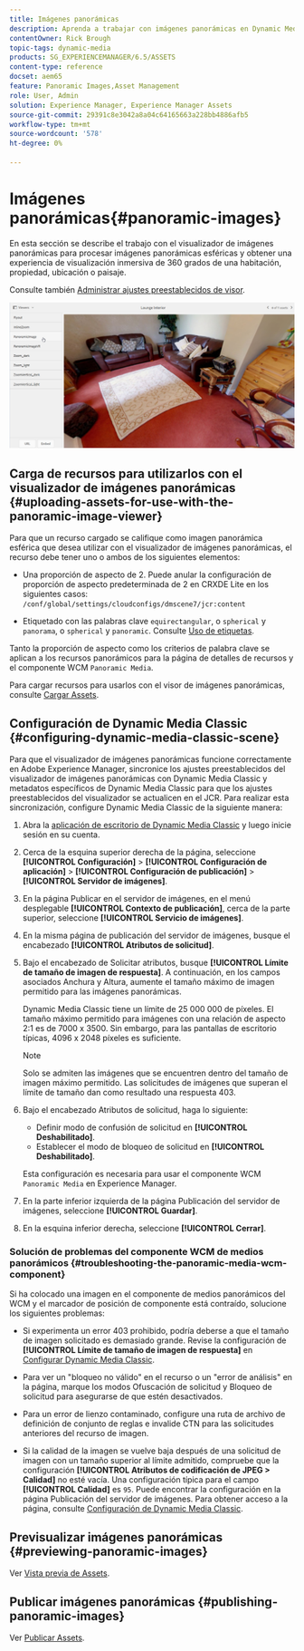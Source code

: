 ```yaml
---
title: Imágenes panorámicas
description: Aprenda a trabajar con imágenes panorámicas en Dynamic Media.
contentOwner: Rick Brough
topic-tags: dynamic-media
products: SG_EXPERIENCEMANAGER/6.5/ASSETS
content-type: reference
docset: aem65
feature: Panoramic Images,Asset Management
role: User, Admin
solution: Experience Manager, Experience Manager Assets
source-git-commit: 29391c8e3042a8a04c64165663a228bb4886afb5
workflow-type: tm+mt
source-wordcount: '578'
ht-degree: 0%

---
```


# Imágenes panorámicas{#panoramic-images}

En esta sección se describe el trabajo con el visualizador de imágenes panorámicas para procesar imágenes panorámicas esféricas y obtener una experiencia de visualización inmersiva de 360 grados de una habitación, propiedad, ubicación o paisaje.

Consulte también [Administrar ajustes preestablecidos de visor](/help/assets/managing-viewer-presets.md).

![imagen-panorámica2](assets/panoramic-image2.png)

## Carga de recursos para utilizarlos con el visualizador de imágenes panorámicas {#uploading-assets-for-use-with-the-panoramic-image-viewer}

Para que un recurso cargado se califique como imagen panorámica esférica que desea utilizar con el visualizador de imágenes panorámicas, el recurso debe tener uno o ambos de los siguientes elementos:

* Una proporción de aspecto de 2.
Puede anular la configuración de proporción de aspecto predeterminada de 2 en CRXDE Lite en los siguientes casos:
  `/conf/global/settings/cloudconfigs/dmscene7/jcr:content`

* Etiquetado con las palabras clave `equirectangular`, o `spherical` y `panorama`, o `spherical` y `panoramic`. Consulte [Uso de etiquetas](/help/sites-authoring/tags.md).

Tanto la proporción de aspecto como los criterios de palabra clave se aplican a los recursos panorámicos para la página de detalles de recursos y el componente WCM `Panoramic Media`.

Para cargar recursos para usarlos con el visor de imágenes panorámicas, consulte [Cargar Assets](/help/assets/manage-assets.md#uploading-assets).

## Configuración de Dynamic Media Classic {#configuring-dynamic-media-classic-scene}

Para que el visualizador de imágenes panorámicas funcione correctamente en Adobe Experience Manager, sincronice los ajustes preestablecidos del visualizador de imágenes panorámicas con Dynamic Media Classic y metadatos específicos de Dynamic Media Classic para que los ajustes preestablecidos del visualizador se actualicen en el JCR. Para realizar esta sincronización, configure Dynamic Media Classic de la siguiente manera:

1. Abra la [aplicación de escritorio de Dynamic Media Classic](https://experienceleague.adobe.com/docs/dynamic-media-classic/using/getting-started/signing-out.html?lang=es#getting-started) y luego inicie sesión en su cuenta.

1. Cerca de la esquina superior derecha de la página, seleccione **[!UICONTROL Configuración]** > **[!UICONTROL Configuración de aplicación]** > **[!UICONTROL Configuración de publicación]** > **[!UICONTROL Servidor de imágenes]**.
1. En la página Publicar en el servidor de imágenes, en el menú desplegable **[!UICONTROL Contexto de publicación]**, cerca de la parte superior, seleccione **[!UICONTROL Servicio de imágenes]**.

1. En la misma página de publicación del servidor de imágenes, busque el encabezado **[!UICONTROL Atributos de solicitud]**.
1. Bajo el encabezado de Solicitar atributos, busque **[!UICONTROL Límite de tamaño de imagen de respuesta]**. A continuación, en los campos asociados Anchura y Altura, aumente el tamaño máximo de imagen permitido para las imágenes panorámicas.

   Dynamic Media Classic tiene un límite de 25 000 000 de píxeles. El tamaño máximo permitido para imágenes con una relación de aspecto 2:1 es de 7000 x 3500. Sin embargo, para las pantallas de escritorio típicas, 4096 x 2048 píxeles es suficiente.

   >[!NOTE]
   >
   >Solo se admiten las imágenes que se encuentren dentro del tamaño de imagen máximo permitido. Las solicitudes de imágenes que superan el límite de tamaño dan como resultado una respuesta 403.

1. Bajo el encabezado Atributos de solicitud, haga lo siguiente:

   * Definir modo de confusión de solicitud en **[!UICONTROL Deshabilitado]**.
   * Establecer el modo de bloqueo de solicitud en **[!UICONTROL Deshabilitado]**.

   Esta configuración es necesaria para usar el componente WCM `Panoramic Media` en Experience Manager.

1. En la parte inferior izquierda de la página Publicación del servidor de imágenes, seleccione **[!UICONTROL Guardar]**.

1. En la esquina inferior derecha, seleccione **[!UICONTROL Cerrar]**.

### Solución de problemas del componente WCM de medios panorámicos {#troubleshooting-the-panoramic-media-wcm-component}

Si ha colocado una imagen en el componente de medios panorámicos del WCM y el marcador de posición de componente está contraído, solucione los siguientes problemas:

* Si experimenta un error 403 prohibido, podría deberse a que el tamaño de imagen solicitado es demasiado grande. Revise la configuración de **[!UICONTROL Límite de tamaño de imagen de respuesta]** en [Configurar Dynamic Media Classic](/help/assets/panoramic-images.md#configuring-dynamic-media-classic-scene).

* Para ver un &quot;bloqueo no válido&quot; en el recurso o un &quot;error de análisis&quot; en la página, marque los modos Ofuscación de solicitud y Bloqueo de solicitud para asegurarse de que estén desactivados.
* Para un error de lienzo contaminado, configure una ruta de archivo de definición de conjunto de reglas e invalide CTN para las solicitudes anteriores del recurso de imagen.
* Si la calidad de la imagen se vuelve baja después de una solicitud de imagen con un tamaño superior al límite admitido, compruebe que la configuración **[!UICONTROL Atributos de codificación de JPEG > Calidad]** no esté vacía. Una configuración típica para el campo **[!UICONTROL Calidad]** es `95`. Puede encontrar la configuración en la página Publicación del servidor de imágenes. Para obtener acceso a la página, consulte [Configuración de Dynamic Media Classic](/help/assets/panoramic-images.md#configuring-dynamic-media-classic-scene).

## Previsualizar imágenes panorámicas {#previewing-panoramic-images}

Ver [Vista previa de Assets](/help/assets/previewing-assets.md).

## Publicar imágenes panorámicas {#publishing-panoramic-images}

Ver [Publicar Assets](/help/assets/publishing-dynamicmedia-assets.md).
